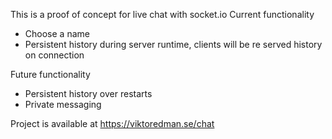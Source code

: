 This is a proof of concept for live chat with socket.io
Current functionality

- Choose a name
- Persistent history during server runtime, clients will be re served history on connection

Future functionality

- Persistent history over restarts
- Private messaging

Project is available at https://viktoredman.se/chat